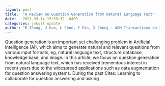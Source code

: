 ```yaml
---
layout: post
title:  "A Review on Question Generation from Natural Language Text"
date:   2021-09-14 15:58:32 -0400
categories: jekyll update
author: "R Zhang, J Guo, L Chen, Y Fan, X Cheng - ACM Transactions on Information Systems , 2021"
---
```

Question generation is an important yet challenging problem in Artificial Intelligence (AI), which aims to generate natural and relevant questions from various input formats, eg, natural language text, structure database, knowledge base, and image. In this article, we focus on question generation from natural language text, which has received tremendous interest in recent years due to the widespread applications such as data augmentation for question answering systems. During the past Cites: Learning to collaborate for question answering and asking
